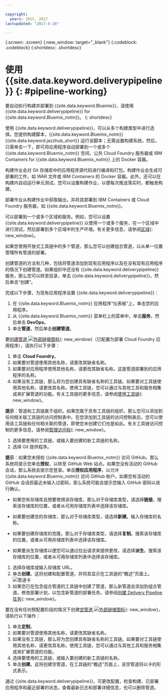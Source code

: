 ```yaml
---

copyright:
  years: 2015, 2017
lastupdated: "2017-4-28"

---
```



{:screen: .screen}
{:new_window: target="_blank"}
{:codeblock: .codeblock}
{:shortdesc: .shortdesc}

# 使用 {{site.data.keyword.deliverypipeline}} {: #pipeline-working}

要自动执行构建并部署到 {{site.data.keyword.Bluemix}}，请使用 {{site.data.keyword.deliverypipeline}} for {{site.data.keyword.Bluemix_notm}}。
{: shortdesc}

使用 {{site.data.keyword.deliverypipeline}}，可以从多个构建类型中进行选择。您提供构建脚本，{{site.data.keyword.Bluemix_notm}} {{site.data.keyword.jazzhub_short}} 运行该脚本；无需设置构建系统。然后，只需单击一下，即可将应用程序自动部署到一个或多个 {{site.data.keyword.Bluemix_notm}} 空间、公共 Cloud Foundry 服务器或 IBM Containers for {{site.data.keyword.Bluemix_notm}} 上的 Docker 容器。

构建作业会对 Git 存储库中的应用程序源代码进行编译和打包。构建作业会生成可部署的工件，如 WAR 文件或 IBM Containers 的 Docker 容器。此外，还可以在构建内自动运行单元测试。您可以设置构建作业，以便每次推送落实时，都触发构建。

部署作业从构建作业中获取输出，并将其部署到 IBM Containers 或 Cloud Foundry 服务器，如 {{site.data.keyword.Bluemix_notm}}。

可以部署到一个或多个区域和服务。例如，您可以设置 {{site.data.keyword.deliverypipeline}} 以使用一个或多个服务，在一个区域中进行测试，然后部署到多个区域中的生产环境。有关更多信息，请参阅[区域](/docs/overview/whatisbluemix.html#ov_intro_reg){: new_window}。

如果您使用开放式工具链中的多个管道，那么您可以创建组合管道，以从单一位置管理所有管道的部署。

创建管道的方法有几种，包括将管道添加到现有应用程序以及在没有现有应用程序的情况下创建管道。如果组织中还没有 {{site.data.keyword.deliverypipeline}} 服务，那么您可以转至目录，单击 {{site.data.keyword.deliverypipeline}}，然后单击“创建”。

完成以下步骤，为现有应用程序设置 {{site.data.keyword.deliverypipeline}}：

1. 在 {{site.data.keyword.Bluemix_notm}} 应用程序“仪表板”上，单击您的应用程序。
1. 从 {{site.data.keyword.Bluemix_notm}} 菜单栏上的菜单中，单击**服务**，然后单击 **DevOps**。
1. 单击**管道**，然后单击**创建管道**。

要[创建管道 ![外部链接图标](../../icons/launch-glyph.svg "外部链接图标")](https://console.ng.bluemix.net/devops/pipelines/dashboard/create){: new_window}（已配置为部署 Cloud Foundry 应用程序），请执行以下步骤：

1. 单击 **Cloud Foundry**。
1. 如果要对管道使用其他名称，请更改其缺省名称。
1. 如果要对应用程序使用其他名称，请更改其缺省名称。这是管道部署到的应用程序的名称。
1. 如果没有工具链，那么将为您创建具有缺省名称的工具链。如果要对工具链使用其他名称，请更改其名称。使用工具链，您可以通过与其他工具和服务相集成来扩展管道的功能。有关工具链的更多信息，请参阅[使用工具链](/docs/services/ContinuousDelivery/toolchains_working.html){: new_window}。

 **提示**：管道和工具链属于组织。如果您属于具有工具链的组织，那么您可以添加到任何相关联工具链的访问控制表中。在您添加到工具链的访问控制表后，您可以使用该工具链和任何相关联的管道，即使您未创建它们也是如此。有关工具链访问控制的更多信息，请参阅[管理访问权](/docs/services/ContinuousDelivery/toolchains_using.html#managing_access){: new_window}。

1. 选择要使用的工具链，或输入要创建的新工具链的名称。
1. 选择 Git 提供程序。

 **提示**：如果您未授权 {{site.data.keyword.Bluemix_notm}} 访问 GitHub，那么系统将提示您单击**授权**，以转至 GitHub Web 站点。如果您没有活动的 GitHub 会话，那么系统会提示您登录。单击**授权应用程序**，以允许 {{site.data.keyword.Bluemix_notm}} 访问 GitHub 帐户。如果您有活动的 GitHub 会话但最近未输入过密码，那么系统可能会提示您输入 GitHub 密码以进行确认。

   * 如果您有存储库且想要使用该存储库，那么对于存储库类型，请选择**链接**。搜索该存储库的位置，或者从可用存储库列表中选择该存储库。

   * 如果要创建空的存储库，那么对于存储库类型，请选择**新建**。输入存储库的名称。

   * 如果要创建存储库的克隆，那么对于存储库类型，请选择**复制**。搜索该存储库的位置，或者从可用存储库列表中选择该存储库。

   * 如果要派生存储库以便您可以通过拉出请求来提供更改，请选择**派生**。搜索该存储库的位置，或者从可用存储库列表中选择该存储库。

1. 选择存储库或输入存储库 URL。
1. 单击**创建**。这将创建和配置管道，并将其显示在工具链的“概述”页面上。
 ![管道卡](images/cd_pipeline.png)
1. 如果您已在包含组合管道的工具链中创建了管道，那么新管道会添加到组合管道。修改部署计划，以包含新管道的部署任务。请参阅[创建 Delivery Pipeline 任务](/docs/services/ContinuousDelivery/pipeline_deployment_plan.html#tasks_pipelineCD){: new_window}。

要在没有任何预配置阶段的情况下创建[空管道 ![外部链接图标](../../icons/launch-glyph.svg "外部链接图标")](https://console.ng.bluemix.net/devops/pipelines/dashboard/create){: new_window}，请执行以下操作：

1. 单击**定制**。
1. 如果要对管道使用其他名称，请更改其缺省名称。
1. 如果没有工具链，那么将为您创建具有缺省名称的工具链。如果要对工具链使用其他名称，请更改其名称。使用工具链，您可以通过与其他工具和服务相集成来扩展管道的功能。
1. 选择要使用的工具链，或输入要创建的新工具链的名称。
1. 单击**创建**。这将创建空管道，在工具链的“概述”页面上，该空管道将以卡的形式表示。

通过 {{site.data.keyword.deliverypipeline}}，可更改配置，检查构建、已部署应用程序和最近部署的状态，查看最新日志和部署详细信息，也可以删除管道。
